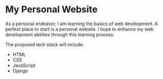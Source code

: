 # My Personal Website
As a personal endeavor, I am learning the basics of web development. A perfect place to start is a personal website. I hope to enhance my web development abilities through this learning process. 

The proposed tech stack will include:
* HTML
* CSS
* JavaScript
* Django
